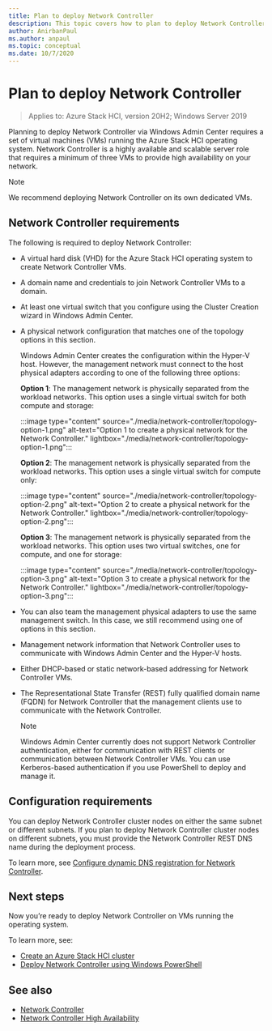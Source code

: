 ```yaml
---
title: Plan to deploy Network Controller
description: This topic covers how to plan to deploy Network Controller via Windows Admin Center on a set of virtual machines (VMs) running the Azure Stack HCI operating system.
author: AnirbanPaul
ms.author: anpaul
ms.topic: conceptual
ms.date: 10/7/2020
---
```


# Plan to deploy Network Controller

>Applies to: Azure Stack HCI, version 20H2; Windows Server 2019

Planning to deploy Network Controller via Windows Admin Center requires a set of virtual machines (VMs) running the Azure Stack HCI operating system. Network Controller is a highly available and scalable server role that requires a minimum of three VMs to provide high availability on your network.

   >[!NOTE]
   > We recommend deploying Network Controller on its own dedicated VMs.

## Network Controller requirements
The following is required to deploy Network Controller:
- A virtual hard disk (VHD) for the Azure Stack HCI operating system to create Network Controller VMs.
- A domain name and credentials to join Network Controller VMs to a domain.
- At least one virtual switch that you configure using the Cluster Creation wizard in Windows Admin Center.
- A physical network configuration that matches one of the topology options in this section.

    Windows Admin Center creates the configuration within the Hyper-V host. However, the management network must connect to the host physical adapters according to one of the following three options:

    **Option 1**: The management network is physically separated from the workload networks. This option uses a single virtual switch for both compute and storage:

    :::image type="content" source="./media/network-controller/topology-option-1.png" alt-text="Option 1 to create a physical network for the Network Controller." lightbox="./media/network-controller/topology-option-1.png":::

    **Option 2**: The management network is physically separated from the workload networks. This option uses a single virtual switch for compute only:

    :::image type="content" source="./media/network-controller/topology-option-2.png" alt-text="Option 2 to create a physical network for the Network Controller." lightbox="./media/network-controller/topology-option-2.png":::

    **Option 3**: The management network is physically separated from the workload networks. This option uses two virtual switches, one for compute, and one for storage:

    :::image type="content" source="./media/network-controller/topology-option-3.png" alt-text="Option 3 to create a physical network for the Network Controller." lightbox="./media/network-controller/topology-option-3.png":::

- You can also team the management physical adapters to use the same management switch. In this case, we still recommend using one of options in this section.
- Management network information that Network Controller uses to communicate with Windows Admin Center and the Hyper-V hosts.
- Either DHCP-based or static network-based addressing for Network Controller VMs.
- The Representational State Transfer (REST) fully qualified domain name (FQDN) for Network Controller that the management clients use to communicate with the Network Controller.

   >[!NOTE]
   > Windows Admin Center currently does not support Network Controller authentication, either for communication with REST clients or communication between Network Controller VMs. You can use Kerberos-based authentication if you use PowerShell to deploy and manage it.

## Configuration requirements
You can deploy Network Controller cluster nodes on either the same subnet or different subnets. If you plan to deploy Network Controller cluster nodes on different subnets, you must provide the Network Controller REST DNS name during the deployment process.

To learn more, see [Configure dynamic DNS registration for Network Controller](/windows-server/networking/sdn/plan/installation-and-preparation-requirements-for-deploying-network-controller#step-3-configure-dynamic-dns-registration-for-network-controller).

## Next steps
Now you’re ready to deploy Network Controller on VMs running the operating system.

To learn more, see:
- [Create an Azure Stack HCI cluster](../deploy/create-cluster.md)
- [Deploy Network Controller using Windows PowerShell](../deploy/network-controller-powershell.md)

## See also
- [Network Controller](/windows-server/networking/sdn/technologies/network-controller/network-controller)
- [Network Controller High Availability](/windows-server/networking/sdn/technologies/network-controller/network-controller-high-availability)
